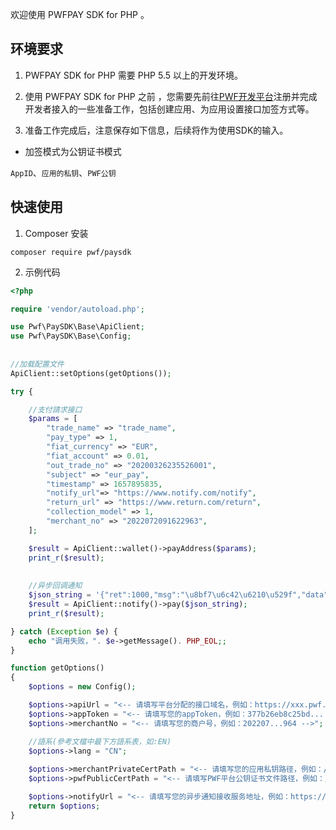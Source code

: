 欢迎使用 PWFPAY SDK for PHP 。

## 环境要求
1. PWFPAY SDK for PHP 需要 PHP 5.5 以上的开发环境。

2. 使用 PWFPAY SDK for  PHP 之前 ，您需要先前往[PWF开发平台](https://pwf.com/)注册并完成开发者接入的一些准备工作，包括创建应用、为应用设置接口加签方式等。

3. 准备工作完成后，注意保存如下信息，后续将作为使用SDK的输入。

* 加签模式为公钥证书模式

`AppID`、`应用的私钥`、`PWF公钥`


## 快速使用

1. Composer 安装
```
composer require pwf/paysdk 
```

2. 示例代码
```php
<?php

require 'vendor/autoload.php';

use Pwf\PaySDK\Base\ApiClient;
use Pwf\PaySDK\Base\Config;
    
    
//加载配置文件
ApiClient::setOptions(getOptions());

try {

	//支付請求接口
    $params = [
        "trade_name" => "trade_name",
        "pay_type" => 1,
        "fiat_currency" => "EUR",
        "fiat_account" => 0.01,
        "out_trade_no" => "20200326235526001",
        "subject" => "eur_pay",
        "timestamp" => 1657895835,
		"notify_url"=> "https://www.notify.com/notify",
		"return_url" => "https://www.return.com/return",
        "collection_model" => 1,
        "merchant_no" => "2022072091622963",
    ];

    $result = ApiClient::wallet()->payAddress($params);
    print_r($result);
    
    
    //异步回调通知
    $json_string = '{"ret":1000,"msg":"\u8bf7\u6c42\u6210\u529f","data":"WDlwdnBoSkFDeS96bVdIYjg4WUNaaXVuV3NTQ......."}';
    $result = ApiClient::notify()->pay($json_string);
	print_r($result);

} catch (Exception $e) {
    echo "调用失败，". $e->getMessage(). PHP_EOL;;
}

function getOptions()
{
    $options = new Config();

    $options->apiUrl = "<-- 请填写平台分配的接口域名，例如：https://xxx.pwf.com/ -->";
    $options->appToken = "<-- 请填写您的appToken，例如：377b26eb8c25bd... -->";
    $options->merchantNo = "<-- 请填写您的商户号，例如：202207...964 -->";

    //語系(參考文檔中最下方語系表，如:EN)
    $options->lang = "CN";
    
    $options->merchantPrivateCertPath = "<-- 请填写您的应用私钥路径，例如：/foo/MyPrivateKey.pem -->";
    $options->pwfPublicCertPath = "<-- 请填写PWF平台公钥证书文件路径，例如：/foo/PwfPublicKey.pem -->";

    $options->notifyUrl = "<-- 请填写您的异步通知接收服务地址，例如：https://www.notify.com/notify -->";
    return $options;
}

```
